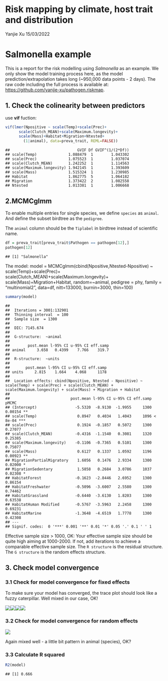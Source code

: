 Risk mapping by climate, host trait and distribution
================
Yanjie Xu
15/03/2022

# Salmonella example

This is a report for the risk modelling using *Salmonella* as an
example. We only show the model training process here, as the model
prediction/extrapolation takes long (\~950,000 data points - 2 days).
The raw code including the full process is available at:
<https://github.com/yanjie-xu/pathogen.riskmap>.

## 1. Check the colinearity between predictors

use **vif** fuction:

``` r
vif(lmer(Npositive ~ scale(Temp)+scale(Prec)+
      scale(Clutch_MEAN)+scale(Maximum.longevity)+
      scale(Mass)+Habitat+Migration+Ntested+
        (1|animal), data=preva_trait, REML=FALSE))
```

    ##                              GVIF Df GVIF^(1/(2*Df))
    ## scale(Temp)              1.088479  1        1.043302
    ## scale(Prec)              1.075523  1        1.037074
    ## scale(Clutch_MEAN)       1.242252  1        1.114563
    ## scale(Maximum.longevity) 1.942145  1        1.393609
    ## scale(Mass)              1.515324  1        1.230985
    ## Habitat                  1.862775  5        1.064182
    ## Migration                1.373422  2        1.082558
    ## Ntested                  1.013381  1        1.006668

## 2.MCMCglmm

To enable multiple entries for single species, we define `species` as
`animal`. And define the subset birdtree as the `pedigree`.

The `animal` column should be the `Tiplabel` in birdtree instead of
scientific name.

``` r
df = preva_trait[preva_trait$Pathogen == pathogen[12],]
pathogen[12]
```

    ## [1] "Salmonella"

The model: model = MCMCglmm(cbind(Npositive,Ntested-Npositive) \~
scale(Temp)+scale(Prec)+ scale(Clutch_MEAN)+scale(Maximum.longevity)+
scale(Mass)+Migration+Habitat, random=\~animal, pedigree = phy, family =
“multinomial2”, data=df, nitt=133000, burnin=3000, thin=100)

``` r
summary(model)
```

    ## 
    ##  Iterations = 3001:132901
    ##  Thinning interval  = 100
    ##  Sample size  = 1300 
    ## 
    ##  DIC: 7145.674 
    ## 
    ##  G-structure:  ~animal
    ## 
    ##        post.mean l-95% CI u-95% CI eff.samp
    ## animal     3.658   0.4399    7.766    319.7
    ## 
    ##  R-structure:  ~units
    ## 
    ##       post.mean l-95% CI u-95% CI eff.samp
    ## units     2.815    1.664    4.068     1178
    ## 
    ##  Location effects: cbind(Npositive, Ntested - Npositive) ~ scale(Temp) + scale(Prec) + scale(Clutch_MEAN) + scale(Maximum.longevity) + scale(Mass) + Migration + Habitat 
    ## 
    ##                           post.mean l-95% CI u-95% CI eff.samp   pMCMC    
    ## (Intercept)                 -5.5320  -8.9130  -1.9955     1300 0.00154 ** 
    ## scale(Temp)                  0.8947   0.4034   1.4043     1096 < 8e-04 ***
    ## scale(Prec)                  0.1924  -0.1857   0.5072     1300 0.27077    
    ## scale(Clutch_MEAN)          -0.4316  -1.1540   0.3081     1320 0.25385    
    ## scale(Maximum.longevity)    -0.1106  -0.7365   0.5101     1300 0.75077    
    ## scale(Mass)                  0.6127   0.1337   1.0592     1196 0.00923 ** 
    ## MigrationPartialMigratory    1.6056   0.1476   2.9334     1300 0.02000 *  
    ## MigrationSedentary           1.5858   0.2684   3.0786     1037 0.02308 *  
    ## HabitatForest               -0.1623  -2.8446   2.6952     1300 0.86154    
    ## HabitatFreshwater           -0.5096  -3.6007   2.5580     1300 0.74462    
    ## HabitatGrassland            -0.6440  -3.6130   1.8203     1300 0.63538    
    ## HabitatHuman Modified       -0.5767  -3.5963   2.2458     1300 0.69231    
    ## HabitatMarine               -1.3648  -4.6519   1.7778     1300 0.42308    
    ## ---
    ## Signif. codes:  0 '***' 0.001 '**' 0.01 '*' 0.05 '.' 0.1 ' ' 1

Effective sample size \> 1000, OK: Your effective sample size should be
quite high aiming at 1000-2000. If not, add iterations to achieve a
comparable effective sample size. The `R structure` is the residual
structure. The `G structure` is the random effects structure.

## 3. Check model convergence

### 3.1 Check for model convergence for fixed effects

To make sure your model has converged, the trace plot should look like a
fuzzy caterpillar. Well mixed in our case, OK!

![](model2host_model_report_files/figure-gfm/unnamed-chunk-5-1.png)<!-- -->![](model2host_model_report_files/figure-gfm/unnamed-chunk-5-2.png)<!-- -->![](model2host_model_report_files/figure-gfm/unnamed-chunk-5-3.png)<!-- -->![](model2host_model_report_files/figure-gfm/unnamed-chunk-5-4.png)<!-- -->

### 3.2 Check for model convergence for random effects

![](model2host_model_report_files/figure-gfm/unnamed-chunk-6-1.png)<!-- -->

Again mixed well - a little bit pattern in animal (species), OK?

### 3.3 Calculate R squared

``` r
R2(model)
```

    ## [1] 0.666
